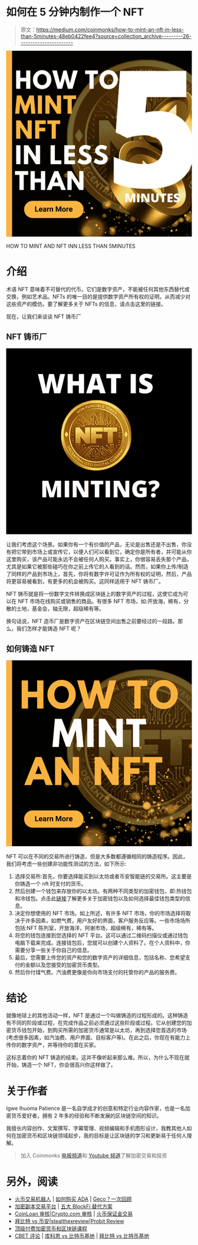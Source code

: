 # 如何在 5 分钟内制作一个 NFT

> 原文：<https://medium.com/coinmonks/how-to-mint-an-nft-in-less-than-5minutes-48eb0422fee4?source=collection_archive---------26----------------------->

![](img/7ef7e63352ca36ae5ffd16747109b49f.png)

HOW TO MINT AND NFT INN LESS THAN 5MINUTES

# 介绍

术语 NFT 意味着不可替代的代币。它们是数字资产，不能被任何其他东西替代或交换，例如艺术品。NFTs 的唯一目的是提供数字资产所有权的证明，从而减少对这些资产的模仿。要了解更多关于 NFTs 的信息，请点击这里的链接。

现在，让我们来谈谈 NFT 铸币厂

## NFT 铸币厂

![](img/845f5c639577affcc71a6d4a1ad51e67.png)

让我们考虑这个场景。如果你有一个有价值的产品，无论是出售还是不出售，你没有把它带到市场上或宣传它，以便人们可以看到它，确定你是所有者，并可能从你这里购买，该产品可能永远不会被任何人购买。事实上，你很容易丢失那个产品，尤其是如果它被那些碰巧在你之前上传它的人看到的话。然而，如果你上传/制造了同样的产品到市场上，首先，你将有数字许可证作为所有权的证明，然后，产品将更容易被看到，有更多的机会被购买。这同样适用于 NFT 铸币厂。

NFT 铸币就是将一份数字文件转换成区块链上的数字资产的过程，这使它成为可以在 NFT 市场在线购买或销售的商品。有很多 NFT 市场，如:开放海，稀有，分散的土地，基金会，轴无限，超级稀有等。

换句话说，NFT 造币厂是数字资产在区块链空间出售之前要经过的一段路。那么，我们怎样才能铸造 NFT 呢？

## 如何铸造 NFT

![](img/f36066c61dca95aa0aa2efc78e999e02.png)

NFT 可以在不同的交易所进行铸造，但是大多数都遵循相同的铸造程序。因此，我们将考虑一些创建非功能性测试的方法，如下所示:

1.  选择交易所:首先，你要选择能买到以太坊或者币安智能链的交易所。这主要是你铸造一个 nft 时支付的货币。
2.  然后创建一个钱包来存放你的以太坊。有两种不同类型的加密钱包，即:热钱包和冷钱包。点击此[链接](/coinmonks/a-complete-guide-on-getting-the-best-crypto-wallet-5c63b1560c27)了解更多关于加密钱包以及如何选择最佳钱包类型的信息。
3.  决定你想使用的 NFT 市场。如上所述，有许多 NFT 市场，你的市场选择将取决于许多因素，如燃气费，用户友好的界面，客户服务反应等。一些市场场所包括:NFT 陈列室，开放海洋，阿谢市场，超级稀有，稀有等。
4.  将您的钱包连接到您选择的 NFT 平台。这可以通过二维码扫描仪或通过钱包电脑下载来完成。连接钱包后，您就可以创建个人资料了。在个人资料中，你需要分享一些关于你自己的信息。
5.  最后，您需要上传您的资产和您的数字资产的详细信息，包括名称、您希望支付的金额以及您接受的加密货币类型。
6.  然后你付煤气费。汽油费更像是你向市场支付的托管你的产品的服务费。

# 结论

就像地球上的其他活动一样，NFT 是通过一个叫做铸造的过程形成的。这种铸造有不同的阶段或过程，在完成作品之前必须通过这些阶段或过程。它从创建您的加密货币钱包开始，到购买所需的加密货币通常是以太坊，再到选择您首选的市场(考虑很多因素，如汽油费、用户界面、目标客户等)。在此之后，你现在有能力上传你的数字资产，并等待你的潜在买家。

这标志着你的 NFT 铸造的结束。这并不像听起来那么难。所以，为什么不现在就开始，铸造一个 NFT，你会很高兴你这样做了。

# 关于作者

Igwe Ihuoma Patience 是一名自学成才的创意和特定行业内容作家，也是一名加密货币爱好者，拥有 2 年多的经验和不断发展的区块链空间的知识。

我擅长内容创作、文案撰写、字幕管理、视频编辑和手机图形设计，我教其他人如何在加密货币和区块链领域起步，我的目标是让区块链的学习和更新易于任何人理解。

> 加入 Coinmonks [电报频道](https://t.me/coincodecap)和 [Youtube 频道](https://www.youtube.com/c/coinmonks/videos)了解加密交易和投资

# 另外，阅读

*   [火币交易机器人](https://coincodecap.com/huobi-trading-bot) | [如何购买 ADA](https://coincodecap.com/buy-ada-cardano) | [Geco？一次回顾](https://coincodecap.com/geco-one-review)
*   [加密副本交易平台](/coinmonks/top-10-crypto-copy-trading-platforms-for-beginners-d0c37c7d698c) | [五大 BlockFi 替代方案](https://coincodecap.com/blockfi-alternatives)
*   [CoinLoan 审核](https://coincodecap.com/coinloan-review)|[Crypto.com 审核](/coinmonks/crypto-com-review-f143dca1f74c) | [火币保证金交易](/coinmonks/huobi-margin-trading-b3b06cdc1519)
*   [拜比特 vs 币安](https://coincodecap.com/bybit-binance-moonxbt)|[stealthexreview](/coinmonks/stealthex-review-396c67309988)|[Probit Review](https://coincodecap.com/probit-review)
*   [顶级付费加密货币和区块链课程](https://coincodecap.com/blockchain-courses)
*   [CBET 评论](https://coincodecap.com/cbet-casino-review) | [库科恩 vs 比特币基地](https://coincodecap.com/kucoin-vs-coinbase) | [拜比特 vs 比特币基地](https://coincodecap.com/bybit-vs-coinbase)
